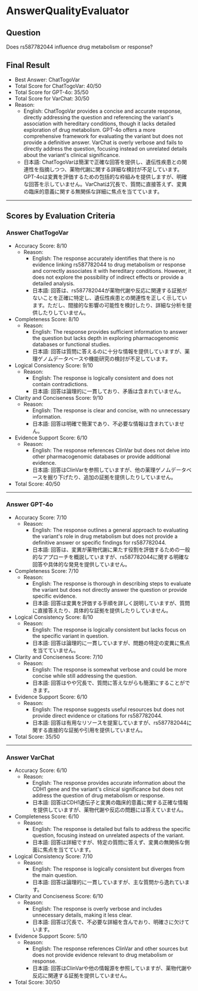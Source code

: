 # AnswerQualityEvaluator

## Question

Does rs587782044 influence drug metabolism or response?

## Final Result

- Best Answer: ChatTogoVar
- Total Score for ChatTogoVar: 40/50
- Total Score for GPT-4o: 35/50
- Total Score for VarChat: 30/50
- Reason:
  - English: ChatTogoVar provides a concise and accurate response, directly addressing the question and referencing the variant's association with hereditary conditions, though it lacks detailed exploration of drug metabolism. GPT-4o offers a more comprehensive framework for evaluating the variant but does not provide a definitive answer. VarChat is overly verbose and fails to directly address the question, focusing instead on unrelated details about the variant's clinical significance.
  - 日本語: ChatTogoVarは簡潔で正確な回答を提供し、遺伝性疾患との関連性を指摘しつつ、薬物代謝に関する詳細な検討が不足しています。GPT-4oは変異を評価するための包括的な枠組みを提供しますが、明確な回答を示していません。VarChatは冗長で、質問に直接答えず、変異の臨床的意義に関する無関係な詳細に焦点を当てています。

---

## Scores by Evaluation Criteria

### Answer ChatTogoVar
- Accuracy Score: 8/10
  - Reason: 
    - English: The response accurately identifies that there is no evidence linking rs587782044 to drug metabolism or response and correctly associates it with hereditary conditions. However, it does not explore the possibility of indirect effects or provide a detailed analysis.
    - 日本語: 回答は、rs587782044が薬物代謝や反応に関連する証拠がないことを正確に特定し、遺伝性疾患との関連性を正しく示しています。ただし、間接的な影響の可能性を検討したり、詳細な分析を提供したりしていません。
- Completeness Score: 8/10
  - Reason: 
    - English: The response provides sufficient information to answer the question but lacks depth in exploring pharmacogenomic databases or functional studies.
    - 日本語: 回答は質問に答えるのに十分な情報を提供していますが、薬理ゲノムデータベースや機能研究の検討が不足しています。
- Logical Consistency Score: 9/10
  - Reason: 
    - English: The response is logically consistent and does not contain contradictions.
    - 日本語: 回答は論理的に一貫しており、矛盾は含まれていません。
- Clarity and Conciseness Score: 9/10
  - Reason: 
    - English: The response is clear and concise, with no unnecessary information.
    - 日本語: 回答は明確で簡潔であり、不必要な情報は含まれていません。
- Evidence Support Score: 6/10
  - Reason: 
    - English: The response references ClinVar but does not delve into other pharmacogenomic databases or provide additional evidence.
    - 日本語: 回答はClinVarを参照していますが、他の薬理ゲノムデータベースを掘り下げたり、追加の証拠を提供したりしていません。
- Total Score: 40/50

---

### Answer GPT-4o
- Accuracy Score: 7/10
  - Reason: 
    - English: The response outlines a general approach to evaluating the variant's role in drug metabolism but does not provide a definitive answer or specific findings for rs587782044.
    - 日本語: 回答は、変異が薬物代謝に果たす役割を評価するための一般的なアプローチを概説していますが、rs587782044に関する明確な回答や具体的な発見を提供していません。
- Completeness Score: 7/10
  - Reason: 
    - English: The response is thorough in describing steps to evaluate the variant but does not directly answer the question or provide specific evidence.
    - 日本語: 回答は変異を評価する手順を詳しく説明していますが、質問に直接答えたり、具体的な証拠を提供したりしていません。
- Logical Consistency Score: 8/10
  - Reason: 
    - English: The response is logically consistent but lacks focus on the specific variant in question.
    - 日本語: 回答は論理的に一貫していますが、問題の特定の変異に焦点を当てていません。
- Clarity and Conciseness Score: 7/10
  - Reason: 
    - English: The response is somewhat verbose and could be more concise while still addressing the question.
    - 日本語: 回答はやや冗長で、質問に答えながらも簡潔にすることができます。
- Evidence Support Score: 6/10
  - Reason: 
    - English: The response suggests useful resources but does not provide direct evidence or citations for rs587782044.
    - 日本語: 回答は有用なリソースを提案していますが、rs587782044に関する直接的な証拠や引用を提供していません。
- Total Score: 35/50

---

### Answer VarChat
- Accuracy Score: 6/10
  - Reason: 
    - English: The response provides accurate information about the CDH1 gene and the variant's clinical significance but does not address the question of drug metabolism or response.
    - 日本語: 回答はCDH1遺伝子と変異の臨床的意義に関する正確な情報を提供していますが、薬物代謝や反応の問題には答えていません。
- Completeness Score: 6/10
  - Reason: 
    - English: The response is detailed but fails to address the specific question, focusing instead on unrelated aspects of the variant.
    - 日本語: 回答は詳細ですが、特定の質問に答えず、変異の無関係な側面に焦点を当てています。
- Logical Consistency Score: 7/10
  - Reason: 
    - English: The response is logically consistent but diverges from the main question.
    - 日本語: 回答は論理的に一貫していますが、主な質問から逸れています。
- Clarity and Conciseness Score: 6/10
  - Reason: 
    - English: The response is overly verbose and includes unnecessary details, making it less clear.
    - 日本語: 回答は冗長で、不必要な詳細を含んでおり、明確さに欠けています。
- Evidence Support Score: 5/10
  - Reason: 
    - English: The response references ClinVar and other sources but does not provide evidence relevant to drug metabolism or response.
    - 日本語: 回答はClinVarや他の情報源を参照していますが、薬物代謝や反応に関連する証拠を提供していません。
- Total Score: 30/50